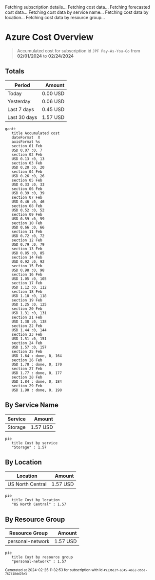 Fetching subscription details...
Fetching cost data...
Fetching forecasted cost data...
Fetching cost data by service name...
Fetching cost data by location...
Fetching cost data by resource group...
# Azure Cost Overview

> Accumulated cost for subscription id `JPF Pay-As-You-Go` from **02/01/2024** to **02/24/2024**

## Totals

|Period|Amount|
|---|---:|
|Today|0.00 USD|
|Yesterday|0.06 USD|
|Last 7 days|0.45 USD|
|Last 30 days|1.57 USD|

```mermaid
gantt
   title Accumulated cost
   dateFormat  X
   axisFormat %s
   section 01 Feb
   USD 0.07 :0, 7
   section 02 Feb
   USD 0.13 :0, 13
   section 03 Feb
   USD 0.20 :0, 20
   section 04 Feb
   USD 0.26 :0, 26
   section 05 Feb
   USD 0.33 :0, 33
   section 06 Feb
   USD 0.39 :0, 39
   section 07 Feb
   USD 0.46 :0, 46
   section 08 Feb
   USD 0.52 :0, 52
   section 09 Feb
   USD 0.59 :0, 59
   section 10 Feb
   USD 0.66 :0, 66
   section 11 Feb
   USD 0.72 :0, 72
   section 12 Feb
   USD 0.79 :0, 79
   section 13 Feb
   USD 0.85 :0, 85
   section 14 Feb
   USD 0.92 :0, 92
   section 15 Feb
   USD 0.98 :0, 98
   section 16 Feb
   USD 1.05 :0, 105
   section 17 Feb
   USD 1.12 :0, 112
   section 18 Feb
   USD 1.18 :0, 118
   section 19 Feb
   USD 1.25 :0, 125
   section 20 Feb
   USD 1.31 :0, 131
   section 21 Feb
   USD 1.38 :0, 138
   section 22 Feb
   USD 1.44 :0, 144
   section 23 Feb
   USD 1.51 :0, 151
   section 24 Feb
   USD 1.57 :0, 157
   section 25 Feb
   USD 1.64 : done, 0, 164
   section 26 Feb
   USD 1.70 : done, 0, 170
   section 27 Feb
   USD 1.77 : done, 0, 177
   section 28 Feb
   USD 1.84 : done, 0, 184
   section 29 Feb
   USD 1.90 : done, 0, 190
```

## By Service Name

|Service|Amount|
|---|---:|
|Storage|1.57 USD|

```mermaid
pie
   title Cost by service
   "Storage" : 1.57
```

## By Location

|Location|Amount|
|---|---:|
|US North Central|1.57 USD|

```mermaid
pie
   title Cost by location
   "US North Central" : 1.57
```

## By Resource Group

|Resource Group|Amount|
|---|---:|
|personal-network|1.57 USD|

```mermaid
pie
   title Cost by resource group
   "personal-network" : 1.57
```

<sup>Generated at 2024-02-25 11:32:53 for subscription with id `4913be3f-a345-4652-9bba-767418dd25e3`</sup>
